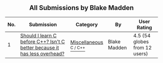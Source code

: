 ﻿<div align="center">

## All Submissions by Blake Madden

</div>

No.  | Submission | Category | By   | User Rating
---- | ---------- | -------- | ---- | -----------
1 | [Should I learn C before C\+\+? Isn't C better because it has less overhead?<br />](https://github.com/Planet-Source-Code/blake-madden-should-i-learn-c-before-c-isn-t-c-better-because-it-has-less-overhead__3-537) | [Miscellaneous<br /><sup>C / C++</sup>](../ByCategory/miscellaneous__3-1.md) | Blake Madden | 4.5 (54 globes from 12 users)

